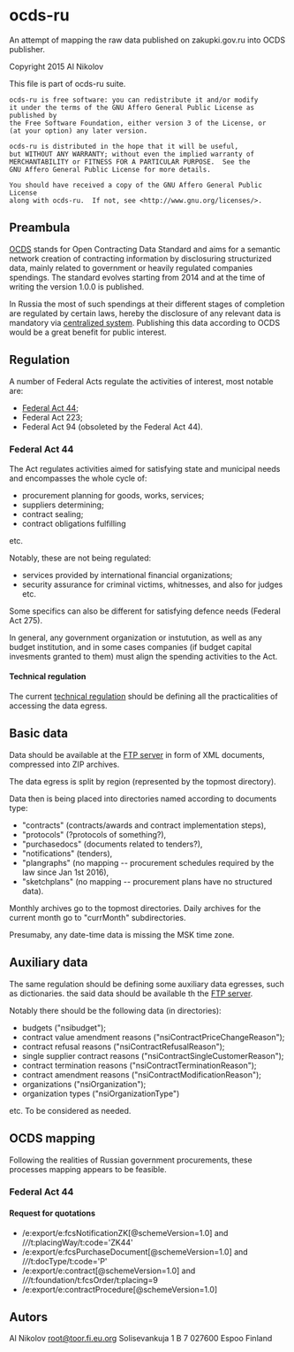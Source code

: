 # ocds-ru
An attempt of mapping the raw data published on zakupki.gov.ru into OCDS 
publisher.

 Copyright 2015 Al Nikolov
 
 This file is part of ocds-ru suite.
 
    ocds-ru is free software: you can redistribute it and/or modify
    it under the terms of the GNU Affero General Public License as published by
    the Free Software Foundation, either version 3 of the License, or
    (at your option) any later version.

    ocds-ru is distributed in the hope that it will be useful,
    but WITHOUT ANY WARRANTY; without even the implied warranty of
    MERCHANTABILITY or FITNESS FOR A PARTICULAR PURPOSE.  See the
    GNU Affero General Public License for more details.

    You should have received a copy of the GNU Affero General Public License
    along with ocds-ru.  If not, see <http://www.gnu.org/licenses/>.

## Preambula
[OCDS](http://standard.open-contracting.org/) stands for Open Contracting 
Data Standard and aims for a semantic network creation of contracting 
information by disclosuring structurized data, mainly related to government or
heavily regulated companies spendings. The standard evolves starting from 2014 
and at the time of writing the version 1.0.0 is published.

In Russia the most of such spendings at their different stages of completion 
are regulated by certain laws, hereby the disclosure of any relevant data is 
mandatory via [centralized system](http://zakupki.gov.ru/). Publishing this 
data according to OCDS would be a great benefit for public interest.

## Regulation
A number of Federal Acts regulate the activities of interest, most notable are:

* [Federal Act 44](http://www.rg.ru/2013/04/12/goszakupki-dok.html);
* Federal Act 223;
* Federal Act 94 (obsoleted by the Federal Act 44).

### Federal Act 44
The Act regulates activities aimed for satisfying state and municipal needs and 
encompasses the whole cycle of:

* procurement planning for goods, works, services;
* suppliers determining;
* contract sealing;
* contract obligations fulfilling

etc.

Notably, these are not being regulated:

* services provided by international financial organizations;
* security assurance for criminal victims, whitnesses, and also for judges etc.

Some specifics can also be different for satisfying defence needs (Federal Act 
275).

In general, any government organization or instutution, as well as any budget
institution, and in some cases companies (if budget capital invesments 
granted to them) must align the spending activities to the Act.

#### Technical regulation

The current
[technical regulation](http://zakupki.gov.ru/epz/main/public/download/downloadDocument.html?id=3228) 
should be defining all the practicalities of accessing the data egress.

## Basic data
Data should be available at the 
[FTP server](ftp://free:free@ftp.zakupki.gov.ru/fcs_regions/) in form of XML 
documents, compressed into ZIP archives. 

The data egress is split by region (represented by the topmost directory).

Data then is being 
placed into directories named according to documents type:

* "contracts" (contracts/awards and contract implementation steps),
* "protocols" (?protocols of something?),
* "purchasedocs" (documents related to tenders?),
* "notifications" (tenders),
* "plangraphs" (no mapping -- procurement schedules required by the law since Jan 1st 2016),
* "sketchplans" (no mapping -- procurement plans have no structured data).

Monthly archives go to the topmost directories. Daily archives for the current
month go to "currMonth" subdirectories.

Presumaby, any date-time data is missing the MSK time zone.

## Auxiliary data
The same regulation should be defining some auxiliary data 
egresses, such as dictionaries. the said data should be available th the
[FTP server](ftp://free:free@ftp.zakupki.gov.ru/fcs_nsi/).

Notably there should be the following data (in directories):

* budgets ("nsibudget");
* contract value amendment reasons ("nsiContractPriceChangeReason");
* contract refusal reasons ("nsiContractRefusalReason");
* single supplier contract reasons ("nsiContractSingleCustomerReason");
* contract termination reasons ("nsiContractTerminationReason");
* contract amendment reasons ("nsiContractModificationReason");
* organizations ("nsiOrganization");
* organization types ("nsiOrganizationType")

etc. To be considered as needed.

## OCDS mapping

Following the realities of Russian government procurements, these 
processes mapping appears to be feasible.

### Federal Act 44
#### Request for quotations

* /e:export/e:fcsNotificationZK[@schemeVersion=1.0] and /*/*/t:placingWay/t:code='ZK44'
* /e:export/e:fcsPurchaseDocument[@schemeVersion=1.0] and /*/*/t:docType/t:code='P'
* /e:export/e:contract[@schemeVersion=1.0] and /*/*/t:foundation/t:fcsOrder/t:placing=9
* /e:export/e:contractProcedure[@schemeVersion=1.0]

## Autors
Al Nikolov <root@toor.fi.eu.org>
Solisevankuja 1 B 7
027600
Espoo
Finland
